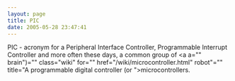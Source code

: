 ```yaml
---
layout: page
title: PIC
date: 2005-05-28 23:47:41
---
```

PIC - acronym for a Peripheral Interface Controller, Programmable Interrupt Controller and more often these days, a common group of <a a="" brain")="" class="wiki" for="" href="/wiki/microcontroller.html" robot"="" title="A programmable digital controller (or ">microcontrollers</a>.
